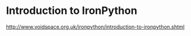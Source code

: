 <!--
id: 196393581
link: http://kevinisom.info/post/196393581/introduction-to-ironpython
slug: introduction-to-ironpython
date: Fri Sep 25 2009 17:24:41 GMT+1200 (NZST)
raw: {"blog_name":"kevinisom","id":196393581,"post_url":"http://kevinisom.info/post/196393581/introduction-to-ironpython","slug":"introduction-to-ironpython","type":"link","date":"2009-09-25 05:24:41 GMT","timestamp":1253856281,"state":"published","format":"html","reblog_key":"71e5p8Mt","tags":[],"short_url":"http://tmblr.co/Zw68YyBjBfj","highlighted":[],"feed_item":"http://www.voidspace.org.uk/ironpython/introduction-to-ironpython.shtml","from_feed_id":"650234","note_count":0,"title":"Introduction to IronPython","url":"http://www.voidspace.org.uk/ironpython/introduction-to-ironpython.shtml","description":""}
publish: 2009-09-025
tags: 
title: Introduction to IronPython
-->


Introduction to IronPython
==========================

<http://www.voidspace.org.uk/ironpython/introduction-to-ironpython.shtml>

